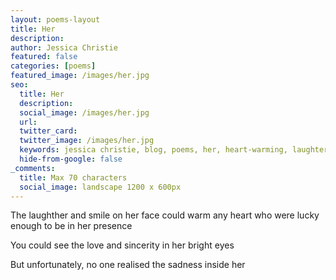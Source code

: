 ```yaml
---
layout: poems-layout
title: Her
description: 
author: Jessica Christie
featured: false
categories: [poems]
featured_image: /images/her.jpg
seo:
  title: Her
  description:
  social_image: /images/her.jpg
  url:
  twitter_card:
  twitter_image: /images/her.jpg
  keywords: jessica christie, blog, poems, her, heart-warming, laughter, smile, lucky, in her presence, love, sincerity, bright eyes, sadness
  hide-from-google: false
_comments:
  title: Max 70 characters
  social_image: landscape 1200 x 600px
---
```

The laughther and smile on her face could warm any heart who were lucky enough to be in her presence

You could see the love and sincerity in her bright eyes

But unfortunately, no one realised the sadness inside her

&nbsp;
